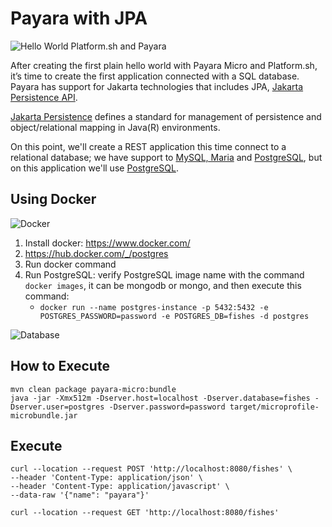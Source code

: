 
# Payara with JPA

![Hello World Platform.sh and Payara](https://pbs.twimg.com/media/ES1yxFiWoAQnjIg?format=jpg&name=small)

After creating the first plain hello world with Payara Micro and Platform.sh, it’s time to create the first application connected with a SQL database. Payara has support for Jakarta technologies that includes JPA, [Jakarta Persistence API](https://projects.eclipse.org/projects/ee4j.jpa).

[Jakarta Persistence](https://jakarta.ee/specifications/persistence/) defines a standard for management of persistence and object/relational mapping in Java(R) environments.

On this point, we'll create a REST application this time connect to a relational database; we have support to [MySQL, Maria](https://docs.platform.sh/configuration/services/mysql.html) and [PostgreSQL](https://docs.platform.sh/configuration/services/postgresql.html), but on this application we'll use [PostgreSQL](https://docs.platform.sh/configuration/services/postgresql.html).





## Using Docker

![Docker](https://www.docker.com/sites/default/files/horizontal_large.png)

1. Install docker: https://www.docker.com/
1. https://hub.docker.com/_/postgres
1. Run docker command
1. Run PostgreSQL: verify PostgreSQL image name with the command `docker images`, it can be mongodb or mongo, and then execute this command:
   * `docker run --name postgres-instance -p 5432:5432 -e POSTGRES_PASSWORD=password -e POSTGRES_DB=fishes -d postgres`

![Database](https://d1q6f0aelx0por.cloudfront.net/product-logos/library-postgres-logo.png)


## How to Execute

```shell
mvn clean package payara-micro:bundle
java -jar -Xmx512m -Dserver.host=localhost -Dserver.database=fishes -Dserver.user=postgres -Dserver.password=password target/microprofile-microbundle.jar 
```

## Execute

```shell 
curl --location --request POST 'http://localhost:8080/fishes' \
--header 'Content-Type: application/json' \
--header 'Content-Type: application/javascript' \
--data-raw '{"name": "payara"}'
```

```shell
curl --location --request GET 'http://localhost:8080/fishes'
```